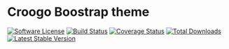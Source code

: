 # Croogo Boostrap theme

[![Software License](https://img.shields.io/badge/license-MIT-brightgreen.svg?style=flat-square)](LICENSE.txt)
[![Build Status](https://img.shields.io/travis/CVO-Technologies/croogo-bootstrap-theme/master.svg?style=flat-square)](https://travis-ci.org/CVO-Technologies/croogo-bootstrap-theme)
[![Coverage Status](https://img.shields.io/codecov/c/github/cvo-technologies/croogo-bootstrap-theme.svg?style=flat-square)](https://codecov.io/github/cvo-technologies/croogo-bootstrap-theme)
[![Total Downloads](https://img.shields.io/packagist/dt/cvo-technologies/croogo-bootstrap-theme.svg?style=flat-square)](https://packagist.org/packages/cvo-technologies/croogo-bootstrap-theme)
[![Latest Stable Version](https://img.shields.io/packagist/v/cvo-technologies/croogo-bootstrap-theme.svg?style=flat-square&label=stable)](https://packagist.org/packages/cvo-technologies/croogo-bootstrap-theme)
